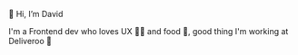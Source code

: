   👋 Hi, I’m David

I'm a Frontend dev who loves UX 🧑‍💻 and food 🍟, good thing I'm working at Deliveroo 🦘
